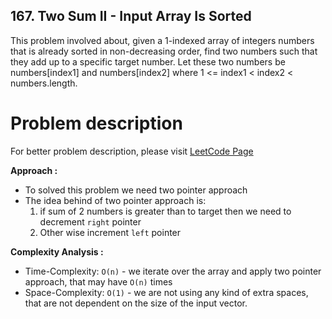 ## 167. Two Sum II - Input Array Is Sorted

This problem involved about, given a 1-indexed array of integers numbers that is already sorted in non-decreasing order, find two numbers such that they add up to a specific target number. Let these two numbers be numbers[index1] and numbers[index2] where 1 <= index1 < index2 < numbers.length.

# Problem description

For better problem description, please visit [LeetCode Page](https://leetcode.com/problems/two-sum-ii-input-array-is-sorted/description/)

**Approach :**<br/>

-   To solved this problem we need two pointer approach
-   The idea behind of two pointer approach is:
    1. if sum of 2 numbers is greater than to target then we need to decrement `right` pointer
    2. Other wise increment `left` pointer

**Complexity Analysis :**<br/>

-   Time-Complexity: `O(n)` - we iterate over the array and apply two pointer approach, that may have `O(n)` times
-   Space-Complexity: `O(1)` - we are not using any kind of extra spaces, that are not dependent on the size of the input vector.
